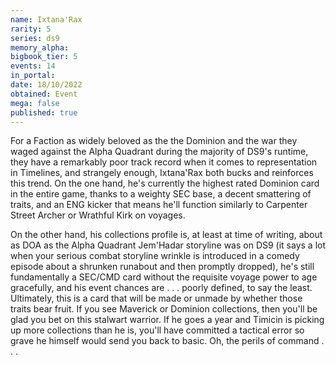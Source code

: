 ```yaml
---
name: Ixtana'Rax
rarity: 5
series: ds9
memory_alpha:
bigbook_tier: 5
events: 14
in_portal:
date: 18/10/2022
obtained: Event
mega: false
published: true
---
```


For a Faction as widely beloved as the the Dominion and the war they waged against the Alpha Quadrant during the majority of DS9's runtime, they have a remarkably poor track record when it comes to representation in Timelines, and strangely enough, Ixtana'Rax both bucks and reinforces this trend. On the one hand, he's currently the highest rated Dominion card in the entire game, thanks to a weighty SEC base, a decent smattering of traits, and an ENG kicker that means he'll function similarly to Carpenter Street Archer or Wrathful Kirk on voyages.

On the other hand, his collections profile is, at least at time of writing, about as DOA as the Alpha Quadrant Jem'Hadar storyline was on DS9 (it says a lot when your serious combat storyline wrinkle is introduced in a comedy episode about a shrunken runabout and then promptly dropped), he's still fundamentally a SEC/CMD card without the requisite voyage power to age gracefully, and his event chances are . . . poorly defined, to say the least. Ultimately, this is a card that will be made or unmade by whether those traits bear fruit. If you see Maverick or Dominion collections, then you'll be glad you bet on this stalwart warrior. If he goes a year and Timicin is picking up more collections than he is, you'll have committed a tactical error so grave he himself would send you back to basic. Oh, the perils of command . . .
